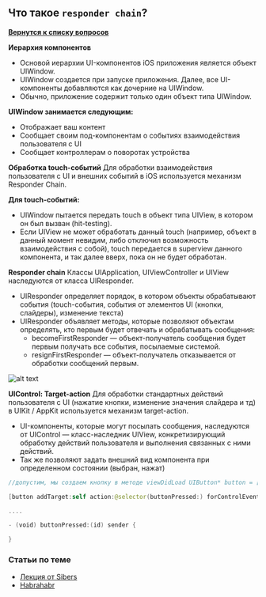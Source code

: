 ## Что такое `responder chain`?

[**Вернутся к списку вопросов**](https://github.com/CoBug92/Interview_iOS/blob/master/README.md)



**Иерархия компонентов**
* Основой иерархии UI-компонентов iOS приложения является объект UIWindow.
* UIWindow создается при запуске приложения. Далее, все UI-компоненты добавляются как дочерние на UIWindow.
* Обычно, приложение содержит только один объект типа UIWindow.


**UIWindow занимается следующим:*** Отображает ваш контент* Сообщает своим под-компонентам о событиях взаимодействия пользователя с UI 
* Сообщает контроллерам о поворотах устройства

**Обработка touch-событий**
Для обработки взаимодействия пользователя с UI и внешних событий в iOS используется механизм Responder Chain.
**Для touch-событий:*** UIWindow пытается передать touch в объект типа UIView, в котором он был вызван (hit-testing).* Если UIView не может обработать данный touch (например, объект в данный момент невидим, либо отключил возможность взаимодействия с собой), touch передается в superview данного компонента, и так далее вверх, пока он не будет обработан.

**Responder chain**Классы UIApplication, UIViewController и UIView наследуются от класса UIResponder.* UIResponder определяет порядок, в котором объекты обрабатывают события (touch-события, события от элементов UI (кнопки, слайдеры), изменение текста)* UIResponder объявляет методы, которые позволяют объектам определять, кто первым будет отвечать и обрабатывать сообщения:	* becomeFirstResponder — объект-получатель сообщения будет первым получать все события, посылаемые системой.	* resignFirstResponder — объект-получатель отказывается от обработки сообщений первым.

![alt text](https://developer.apple.com/library/content/documentation/General/Conceptual/Devpedia-CocoaApp/Art/iOS_and_OSX_responder_chain_2x.png "Responder chain")


**UIControl: Target-action**
Для обработки стандартных действий пользователя с UI (нажатие кнопки, изменение значения слайдера и тд) в UIKit / AppKit используется механизм target-action.* UI-компоненты, которые могут посылать сообщения, наследуются от UIControl — класс-наследник UIView, конкретизирующий обработку действий пользователя и выполнения связанных с ними действий.* Так же позволяют задать внешний вид компонента при определенном состоянии (выбран, нажат)

```swift
//допустим, мы создаем кнопку в методе viewDidLoad UIButton* button = [UIButton new];
[button addTarget:self action:@selector(buttonPressed:) forControlEvents:UIControlEventTouchDown];
....
- (void) buttonPressed:(id) sender {
}

```

### Статьи по теме

* [Лекция от Sibers](http://www.sibers.ru/wp-content/uploads/sibers-iOS-Lectures-5.pdf)
* [Habrahabr](https://habrahabr.ru/post/276799/)